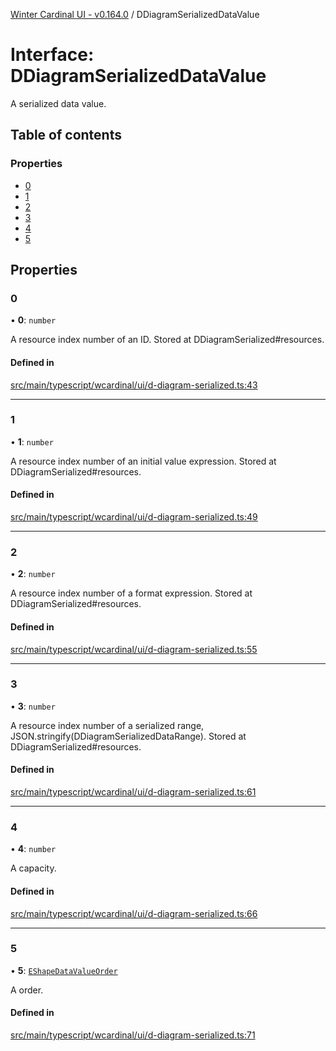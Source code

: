 [Winter Cardinal UI - v0.164.0](../index.md) / DDiagramSerializedDataValue

# Interface: DDiagramSerializedDataValue

A serialized data value.

## Table of contents

### Properties

- [0](DDiagramSerializedDataValue.md#0)
- [1](DDiagramSerializedDataValue.md#1)
- [2](DDiagramSerializedDataValue.md#2)
- [3](DDiagramSerializedDataValue.md#3)
- [4](DDiagramSerializedDataValue.md#4)
- [5](DDiagramSerializedDataValue.md#5)

## Properties

### 0

• **0**: `number`

A resource index number of an ID.
Stored at DDiagramSerialized#resources.

#### Defined in

[src/main/typescript/wcardinal/ui/d-diagram-serialized.ts:43](https://github.com/winter-cardinal/winter-cardinal-ui/blob/v0.164.0/src/main/typescript/wcardinal/ui/d-diagram-serialized.ts#L43)

___

### 1

• **1**: `number`

A resource index number of an initial value expression.
Stored at DDiagramSerialized#resources.

#### Defined in

[src/main/typescript/wcardinal/ui/d-diagram-serialized.ts:49](https://github.com/winter-cardinal/winter-cardinal-ui/blob/v0.164.0/src/main/typescript/wcardinal/ui/d-diagram-serialized.ts#L49)

___

### 2

• **2**: `number`

A resource index number of a format expression.
Stored at DDiagramSerialized#resources.

#### Defined in

[src/main/typescript/wcardinal/ui/d-diagram-serialized.ts:55](https://github.com/winter-cardinal/winter-cardinal-ui/blob/v0.164.0/src/main/typescript/wcardinal/ui/d-diagram-serialized.ts#L55)

___

### 3

• **3**: `number`

A resource index number of a serialized range, JSON.stringify(DDiagramSerializedDataRange).
Stored at DDiagramSerialized#resources.

#### Defined in

[src/main/typescript/wcardinal/ui/d-diagram-serialized.ts:61](https://github.com/winter-cardinal/winter-cardinal-ui/blob/v0.164.0/src/main/typescript/wcardinal/ui/d-diagram-serialized.ts#L61)

___

### 4

• **4**: `number`

A capacity.

#### Defined in

[src/main/typescript/wcardinal/ui/d-diagram-serialized.ts:66](https://github.com/winter-cardinal/winter-cardinal-ui/blob/v0.164.0/src/main/typescript/wcardinal/ui/d-diagram-serialized.ts#L66)

___

### 5

• **5**: [`EShapeDataValueOrder`](../index.md#eshapedatavalueorder)

A order.

#### Defined in

[src/main/typescript/wcardinal/ui/d-diagram-serialized.ts:71](https://github.com/winter-cardinal/winter-cardinal-ui/blob/v0.164.0/src/main/typescript/wcardinal/ui/d-diagram-serialized.ts#L71)
